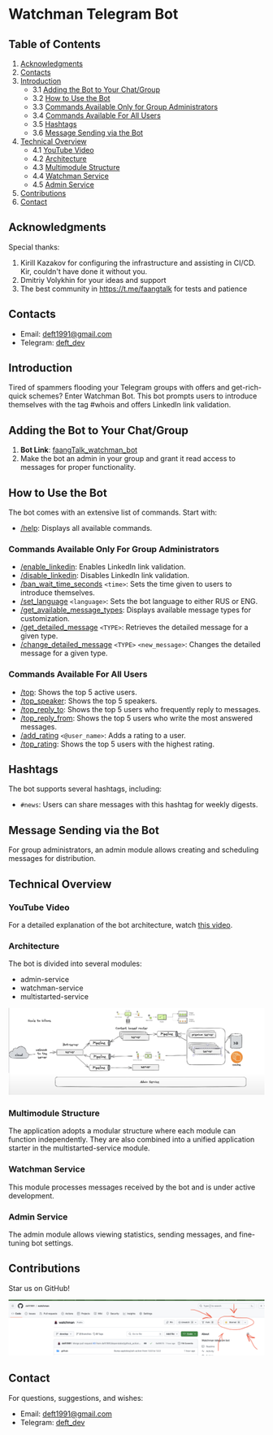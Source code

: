 # Watchman Telegram Bot

## Table of Contents
1. [Acknowledgments](#acknowledgments)
2. [Contacts](#contacts)
3. [Introduction](#introduction)
   - 3.1 [Adding the Bot to Your Chat/Group](#adding-the-bot-to-your-chatgroup)
   - 3.2 [How to Use the Bot](#how-to-use-the-bot)
   - 3.3 [Commands Available Only for Group Administrators](#commands-available-only-for-group-administrators)
   - 3.4 [Commands Available For All Users](#commands-available-for-all-users)
   - 3.5 [Hashtags](#hashtags)
   - 3.6 [Message Sending via the Bot](#message-sending-via-the-bot)
4. [Technical Overview](#technical-overview)
   - 4.1 [YouTube Video](#youtube-video)
   - 4.2 [Architecture](#architecture)
   - 4.3 [Multimodule Structure](#multimodule-structure)
   - 4.4 [Watchman Service](#watchman-service)
   - 4.5 [Admin Service](#admin-service)
5. [Contributions](#contributions)
6. [Contact](#contact)

## Acknowledgments
Special thanks:
1. Kirill Kazakov for configuring the infrastructure and assisting in CI/CD. Kir, couldn't have done it without you.
2. Dmitriy Volykhin for your ideas and support
3. The best community in https://t.me/faangtalk for tests and patience

## Contacts
- Email: [deft1991@gmail.com](mailto:deft1991@gmail.com)
- Telegram: [deft_dev](https://t.me/deft_dev)

## Introduction
Tired of spammers flooding your Telegram groups with offers and get-rich-quick schemes? Enter Watchman Bot. This bot prompts users to introduce themselves with the tag #whois and offers LinkedIn link validation.

## Adding the Bot to Your Chat/Group
1. **Bot Link**: [faangTalk_watchman_bot](https://t.me/faangTalk_watchman_bot)
2. Make the bot an admin in your group and grant it read access to messages for proper functionality.

## How to Use the Bot
The bot comes with an extensive list of commands. Start with:
- [/help](#help): Displays all available commands.

### Commands Available Only For Group Administrators
- [/enable_linkedin](#enable_linkedin): Enables LinkedIn link validation.
- [/disable_linkedin](#disable_linkedin): Disables LinkedIn link validation.
- [/ban_wait_time_seconds](#ban_wait_time_seconds) `<time>`: Sets the time given to users to introduce themselves.
- [/set_language](#set_language) `<language>`: Sets the bot language to either RUS or ENG.
- [/get_available_message_types](#get_available_message_types): Displays available message types for customization.
- [/get_detailed_message](#get_detailed_message) `<TYPE>`: Retrieves the detailed message for a given type.
- [/change_detailed_message](#change_detailed_message) `<TYPE>` `<new_message>`: Changes the detailed message for a given type.

### Commands Available For All Users
- [/top](#top): Shows the top 5 active users.
- [/top_speaker](#top_speaker): Shows the top 5 speakers.
- [/top_reply_to](#top_reply_to): Shows the top 5 users who frequently reply to messages.
- [/top_reply_from](#top_reply_from): Shows the top 5 users who write the most answered messages.
- [/add_rating](#add_rating) `<@user_name>`: Adds a rating to a user.
- [/top_rating](#top_rating): Shows the top 5 users with the highest rating.

## Hashtags
The bot supports several hashtags, including:
- `#news`: Users can share messages with this hashtag for weekly digests.

## Message Sending via the Bot
For group administrators, an admin module allows creating and scheduling messages for distribution.

## Technical Overview

### YouTube Video
For a detailed explanation of the bot architecture, watch [this video](https://www.youtube.com/watch?v=9VNnEIYUZcA).

### Architecture
The bot is divided into several modules:
- admin-service
- watchman-service
- multistarted-service

![Architecture Image](images%2Farchitecture.png)

### Multimodule Structure
The application adopts a modular structure where each module can function independently. They are also combined into a unified application starter in the multistarted-service module.

### Watchman Service
This module processes messages received by the bot and is under active development.

### Admin Service
The admin module allows viewing statistics, sending messages, and fine-tuning bot settings.

## Contributions
Star us on GitHub!

![GitHub Stars Image](images%2Fstars.png)

## Contact
For questions, suggestions, and wishes:
- Email: [deft1991@gmail.com](mailto:deft1991@gmail.com)
- Telegram: [deft_dev](https://t.me/deft_dev)
